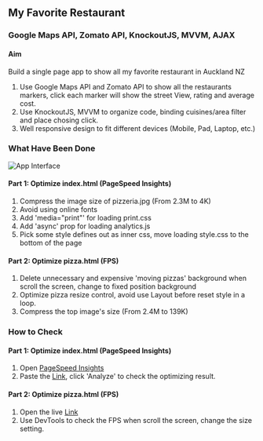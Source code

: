 ## My Favorite Restaurant
### Google Maps API, Zomato API, KnockoutJS, MVVM, AJAX

#### Aim
Build a single page app to show all my favorite restaurant in Auckland NZ 
1. Use Google Maps API and Zomato API to show all the restaurants markers, click each marker will show the street View, rating and average cost.
2. Use KnockoutJS, MVVM to organize code, binding cuisines/area filter and place chosing click.
3. Well responsive design to fit different devices (Mobile, Pad, Laptop, etc.)

### What Have Been Done

![App Interface](https://ivyfu77.github.io/my_favorite_restaurant/screenshots/Interface.png)

#### Part 1: Optimize index.html (PageSpeed Insights)

1. Compress the image size of pizzeria.jpg (From 2.3M to 4K) 
2. Avoid using online fonts
3. Add 'media="print"' for loading print.css
4. Add 'async' prop for loading analytics.js
5. Pick some style defines out as inner css, move loading style.css to the bottom of the page


#### Part 2: Optimize pizza.html (FPS)
1. Delete unnecessary and expensive 'moving pizzas' background when scroll the screen, change to fixed position background
2. Optimize pizza resize control, avoid use Layout before reset style in a loop.
3. Compress the top image's size (From 2.4M to 139K)


### How to Check

#### Part 1: Optimize index.html (PageSpeed Insights)

1. Open [PageSpeed Insights](https://developers.google.com/speed/pagespeed/insights/) 
2. Paste the [Link](https://ivyfu77.github.io/p6-website-optimization/), click 'Analyze' to check the optimizing result.

#### Part 2: Optimize pizza.html (FPS)
1. Open the live [Link](https://ivyfu77.github.io/p6-website-optimization/views/pizza.html)
2. Use DevTools to check the FPS when scroll the screen, change the size setting.
